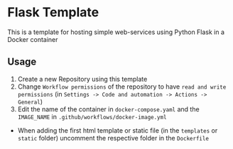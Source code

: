 # Flask Template

This is a template for hosting simple web-services using Python Flask in a Docker container

## Usage

1. Create a new Repository using this template
2. Change `Workflow permissions` of the repository to have `read and write permissions` (in `Settings -> Code and automation -> Actions -> General`)
3. Edit the name of the container in `docker-compose.yaml` and the `IMAGE_NAME` in `.github/workflows/docker-image.yml`

- When adding the first html template or static file (in the `templates` or `static` folder) uncomment the respective folder in the `Dockerfile`
